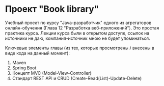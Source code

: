 # Проект "Book library"
Учебный проект по курсу "Java-разработчик" одного из агрегаторов онлайн-обучения (Глава 12 "Разработка веб-приложений"). Это простая практика курса. Лекции курса были в открытом доступе, ссылок на источники не даю, компания-источник мною не будет упоминаться.

Ключевые элементы главы (из тех, которые просмотрены / внесены в виде кода на данный момент):
1. Maven
1. Spring Boot
1. Концепт MVC (Model-View-Controller)
1. Стандарт REST API и CRUD (Create-Read(List)-Update-Delete)

